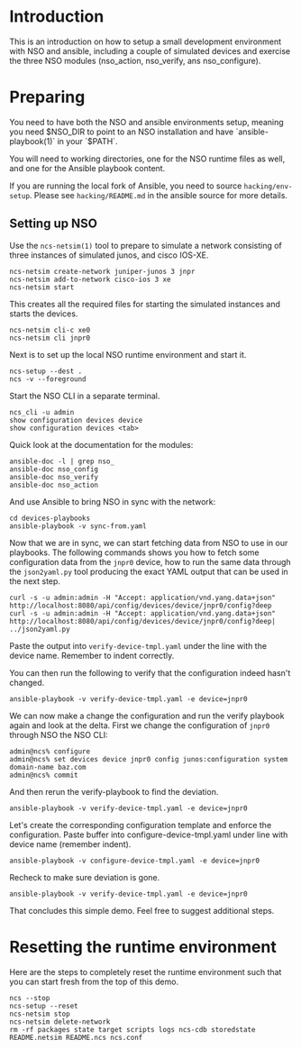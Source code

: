 # Introduction

This is an introduction on how to setup a small development environment with NSO and ansible, including a couple of simulated devices and exercise the three NSO modules (nso_action, nso_verify, ans nso_configure).

# Preparing

You need to have both the NSO and ansible environments setup, meaning you need $NSO_DIR to point to an NSO installation and have `ansible-playbook(1)` in your `$PATH`.

You will need to working directories, one for the NSO runtime files as well, and one for the Ansible playbook content.

If you are running the local fork of Ansible, you need to source `hacking/env-setup`. Please see `hacking/README.md` in the ansible source for more details.

## Setting up NSO

Use the `ncs-netsim(1)` tool to prepare to simulate a network consisting of three instances of simulated junos, and cisco IOS-XE.

```
ncs-netsim create-network juniper-junos 3 jnpr
ncs-netsim add-to-network cisco-ios 3 xe
ncs-netsim start
```

This creates all the required files for starting the simulated instances and starts the devices.

```
ncs-netsim cli-c xe0
ncs-netsim cli jnpr0
```

Next is to set up the local NSO runtime environment and start it.

```
ncs-setup --dest .
ncs -v --foreground
```

Start the NSO CLI in a separate terminal.

```
ncs_cli -u admin
show configuration devices device
show configuration devices <tab>
```

Quick look at the documentation for the modules:

```
ansible-doc -l | grep nso_
ansible-doc nso_config
ansible-doc nso_verify
ansible-doc nso_action
```

And use Ansible to bring NSO in sync with the network:
```
cd devices-playbooks
ansible-playbook -v sync-from.yaml
```

Now that we are in sync, we can start fetching data from NSO to use in our playbooks. The following commands shows you how to fetch some configuration data from the `jnpr0` device, how to run the same data through the `json2yaml.py` tool producing the exact YAML output that can be used in the next step.

```
curl -s -u admin:admin -H "Accept: application/vnd.yang.data+json" http://localhost:8080/api/config/devices/device/jnpr0/config?deep
curl -s -u admin:admin -H "Accept: application/vnd.yang.data+json" http://localhost:8080/api/config/devices/device/jnpr0/config?deep| ../json2yaml.py
```

Paste the output into `verify-device-tmpl.yaml` under the line with the device name. Remember to indent correctly.

You can then run the following to verify that the configuration indeed hasn't changed.

```
ansible-playbook -v verify-device-tmpl.yaml -e device=jnpr0
```

We can now make a change the configuration and run the verify playbook again and look at the delta. First we change the configuration of `jnpr0` through NSO the NSO CLI:

```
admin@ncs% configure
admin@ncs% set devices device jnpr0 config junos:configuration system domain-name baz.com
admin@ncs% commit
```

And then rerun the verify-playbook to find the deviation.

```
ansible-playbook -v verify-device-tmpl.yaml -e device=jnpr0
```

Let's create the corresponding configuration template and enforce the configuration. Paste buffer into configure-device-tmpl.yaml under line with device name (remember indent).

```
ansible-playbook -v configure-device-tmpl.yaml -e device=jnpr0
```

Recheck to make sure deviation is gone.

```
ansible-playbook -v verify-device-tmpl.yaml -e device=jnpr0
```

That concludes this simple demo. Feel free to suggest additional steps.

# Resetting the runtime environment

Here are the steps to completely reset the runtime environment such that you can start fresh from the top of this demo.

```
ncs --stop
ncs-setup --reset
ncs-netsim stop
ncs-netsim delete-network
rm -rf packages state target scripts logs ncs-cdb storedstate README.netsim README.ncs ncs.conf
```
